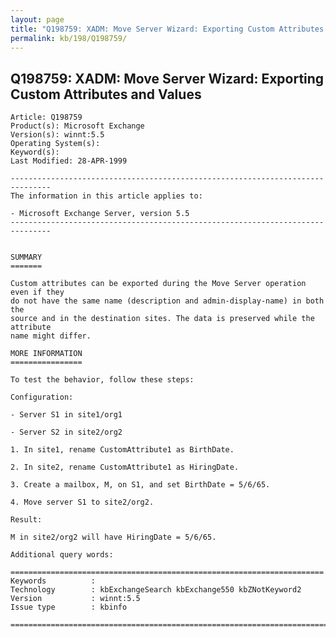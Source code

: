 ```yaml
---
layout: page
title: "Q198759: XADM: Move Server Wizard: Exporting Custom Attributes and Values"
permalink: kb/198/Q198759/
---
```


## Q198759: XADM: Move Server Wizard: Exporting Custom Attributes and Values

	Article: Q198759
	Product(s): Microsoft Exchange
	Version(s): winnt:5.5
	Operating System(s): 
	Keyword(s): 
	Last Modified: 28-APR-1999
	
	-------------------------------------------------------------------------------
	The information in this article applies to:
	
	- Microsoft Exchange Server, version 5.5 
	-------------------------------------------------------------------------------
	
	
	SUMMARY
	=======
	
	Custom attributes can be exported during the Move Server operation even if they
	do not have the same name (description and admin-display-name) in both the
	source and in the destination sites. The data is preserved while the attribute
	name might differ.
	
	MORE INFORMATION
	================
	
	To test the behavior, follow these steps:
	
	Configuration:
	
	- Server S1 in site1/org1
	
	- Server S2 in site2/org2
	
	1. In site1, rename CustomAttribute1 as BirthDate.
	
	2. In site2, rename CustomAttribute1 as HiringDate.
	
	3. Create a mailbox, M, on S1, and set BirthDate = 5/6/65.
	
	4. Move server S1 to site2/org2.
	
	Result:
	
	M in site2/org2 will have HiringDate = 5/6/65.
	
	Additional query words:
	
	======================================================================
	Keywords          :  
	Technology        : kbExchangeSearch kbExchange550 kbZNotKeyword2
	Version           : winnt:5.5
	Issue type        : kbinfo
	
	=============================================================================
	
